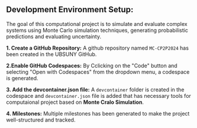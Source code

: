 ## Development Environment Setup:
The goal of this computational project is to simulate and evaluate complex systems using Monte Carlo simulation techniques, generating probabilistic predictions and evaluating uncertainty.

**1. Create a GitHub Repository:**
 A github repository named `MC-CP2P2024` has been created in the UBSUNY GitHub.

**2.Enable GitHub Codespaces:**
By Cclicking on the "Code" button and selecting "Open with Codespaces" from the dropdown menu, a codespace is generated.

**3. Add the devcontainer.json file:**
A `devcontainer` folder is created in the codespace and `devcontainer.json` file is added that has necessary tools for computaional project based on **Monte Cralo Simulation**.

**4. Milestones:**
Multiple milestones has been generated to make the project well-structured and tracked.